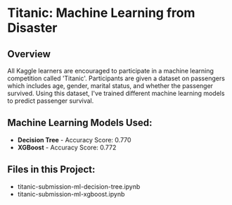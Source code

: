 # Titanic: Machine Learning from Disaster
## Overview
All Kaggle learners are encouraged to participate in a machine learning competition called 'Titanic'. Participants are given a dataset on passengers which includes age, gender, marital status, and whether the passenger survived. 
Using this dataset, I've trained different machine learning models to predict passenger survival.

## Machine Learning Models Used:
- **Decision Tree** - Accuracy Score: 0.770
- **XGBoost** - Accuracy Score: 0.772

## Files in this Project:
- titanic-submission-ml-decision-tree.ipynb
- titanic-submission-ml-xgboost.ipynb
